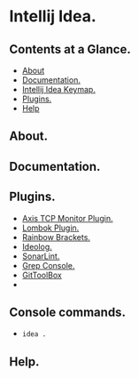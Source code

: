 # Intellij Idea.





## Contents at a Glance.
* [About](#about)
* [Documentation.](#documentation)
* [Intellij Idea Keymap.](intellij-idea-keymap.md)
* [Plugins.](#plugins)
* [Help](#help)





## About.





## Documentation.





## Plugins.
* [Axis TCP Monitor Plugin.]()
* [Lombok Plugin.]()
* [Rainbow Brackets.]()
* [Ideolog.]()
* [SonarLint.]()
* [Grep Console.]()
* [GitToolBox]()
* []()





## Console commands.
* `idea .`





## Help.
